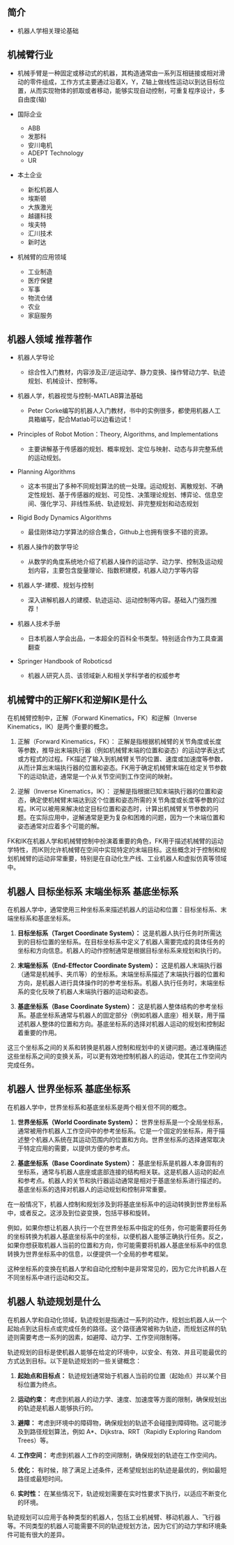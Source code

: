 ## 简介

+ 机器人学相关理论基础

## 机械臂行业

+ 机械手臂是一种固定或移动式的机器，其构造通常由一系列互相链接或相对滑动的零件组成，工作方式主要通过沿着X，Y，Z轴上做线性运动以到达目标位置，从而实现物体的抓取或者移动，能够实现自动控制，可重复程序设计，多自由度(轴)

+ 国际企业
  + ABB
  + 发那科
  + 安川电机
  + ADEPT Technology
  + UR
+ 本土企业
  + 新松机器人
  + 埃斯顿
  + 大族激光
  + 越疆科技
  + 埃夫特
  + 汇川技术
  + 新时达

+ 机械臂的应用领域
  + 工业制造
  + 医疗保健
  + 军事
  + 物流仓储
  + 农业
  + 家庭服务

## 机器人领域 推荐著作

+ 机器人学导论
  + 综合性入门教材，内容涉及正/逆运动学、静力变换、操作臂动力学、轨迹规划、机械设计、控制等。

+ 机器人学，机器视觉与控制-MATLAB算法基础
  + Peter Corke编写的机器人入门教材，书中的实例很多，都使用机器人工具箱编写，配合Matlab可以边看边试！

+ Principles of Robot Motion：Theory, Algorithms, and Implementations
  + 主要讲解基于传感器的规划、概率规划、定位与映射、动态与非完整系统的运动规划。

+ Planning Algorithms
  + 这本书提出了多种不同规划算法的统一处理。运动规划、离散规划、不确定性规划、基于传感器的规划、可见性、决策理论规划、博弈论、信息空间、强化学习、非线性系统、轨迹规划、非完整规划和动态规划

+ Rigid Body Dynamics Algorithms
  + 最佳刚体动力学算法的综合集合，Github上也拥有很多不错的资源。

+ 机器人操作的数学导论
  + 从数学的角度系统地介绍了机器人操作的运动学、动力学、控制及运动规划内容，主要包含旋量理论、指数积建模，机器人动力学等内容

+ 机器人学-建模、规划与控制
  + 深入讲解机器人的建模、轨迹运动、运动控制等内容。基础入门强烈推荐！

+ 机器人技术手册
  + 日本机器人学会出品，一本超全的百科全书类型。特别适合作为工具查漏翻查

+ Springer Handbook of Roboticsd
  + 机器人研究人员、该领域新人和相关学科学者的权威参考

## 机械臂中的正解FK和逆解IK是什么

在机械臂控制中，正解（Forward Kinematics，FK）和逆解（Inverse Kinematics，IK）是两个重要的概念。

1. 正解（Forward Kinematics，FK）：
正解是指根据机械臂的关节角度或长度等参数，推导出末端执行器（例如机械臂末端的位置和姿态）的运动学表达式或方程式的过程。FK描述了输入到机械臂关节的位置、速度或加速度等参数，从而计算出末端执行器的位置和姿态。FK用于确定机械臂末端在给定关节参数下的运动轨迹，通常是一个从关节空间到工作空间的映射。

2. 逆解（Inverse Kinematics，IK）：
逆解是指根据已知末端执行器的位置和姿态，确定使机械臂末端达到这个位置和姿态所需的关节角度或长度等参数的过程。IK可以被用来解决给定目标位置和姿态时，计算出机械臂关节参数的问题。在实际应用中，逆解通常是更为复杂和困难的问题，因为一个末端位置和姿态通常对应着多个可能的解。

FK和IK在机器人学和机械臂控制中扮演着重要的角色，FK用于描述机械臂的运动学特性，而IK则允许机械臂在空间中实现特定的末端目标。这些概念对于控制和规划机械臂的运动非常重要，特别是在自动化生产线、工业机器人和虚拟仿真等领域中。

## 机器人 目标坐标系 末端坐标系 基底坐标系

在机器人学中，通常使用三种坐标系来描述机器人的运动和位置：目标坐标系、末端坐标系和基底坐标系。

1. **目标坐标系（Target Coordinate System）：** 这是机器人执行任务时所需达到的目标位置的坐标系。在目标坐标系中定义了机器人需要完成的具体任务的坐标和方向信息。机器人的动作控制通常是根据目标坐标系来规划和执行的。

2. **末端坐标系（End-Effector Coordinate System）：** 这是机器人末端执行器（通常是机械手、夹爪等）的坐标系。末端坐标系描述了末端执行器的位置和方向，是机器人进行具体操作时的参考坐标系。机器人执行任务时，末端坐标系的变化反映了机器人末端执行器的运动和姿态。

3. **基底坐标系（Base Coordinate System）：** 这是机器人整体结构的参考坐标系。基底坐标系通常与机器人的固定部分（例如机器人底座）相关联，用于描述机器人整体的位置和方向。基底坐标系的选择对机器人运动的规划和控制起着重要的作用。

这三个坐标系之间的关系和转换是机器人控制和规划中的关键问题。通过准确描述这些坐标系之间的变换关系，可以更有效地控制机器人的运动，使其在工作空间内完成任务。

## 机器人 世界坐标系 基底坐标系

在机器人学中，世界坐标系和基底坐标系是两个相关但不同的概念。

1. **世界坐标系（World Coordinate System）：** 世界坐标系是一个全局坐标系，通常被用作机器人工作空间中的参考坐标系。它是一个固定的坐标系，用于描述整个机器人系统在其运动范围内的位置和方向。世界坐标系的选择通常取决于特定应用的需要，以提供方便的参考点。

2. **基底坐标系（Base Coordinate System）：** 基底坐标系是机器人本身固有的坐标系，通常与机器人底座或底部连接的结构相关联。这是机器人运动的起点和参考点。机器人的关节和执行器运动通常是相对于基底坐标系进行描述的。基底坐标系的选择对机器人的运动规划和控制非常重要。

在一般情况下，机器人控制和规划涉及到将基底坐标系中的运动转换到世界坐标系中，或者反之。这涉及到位姿变换，包括平移和旋转。

例如，如果你想让机器人执行一个在世界坐标系中指定的任务，你可能需要将任务的坐标转换为机器人基底坐标系中的坐标，以便机器人能够正确执行任务。反之，如果你想获取机器人当前的位置和方向，你可能需要将机器人基底坐标系中的信息转换为世界坐标系中的信息，以便提供一个全局的参考框架。

这种坐标系的变换在机器人学和自动化控制中是非常常见的，因为它允许机器人在不同坐标系中进行运动和交互。

## 机器人 轨迹规划是什么

在机器人学和自动化领域，轨迹规划是指通过一系列的动作，规划出机器人从一个起始点到达目标点或完成任务的路径。这个路径通常被称为轨迹，而规划这样的轨迹则需要考虑一系列的因素，如避障、动力学、工作空间限制等。

轨迹规划的目标是使机器人能够在给定的环境中，以安全、有效、并且可能最优的方式达到目标。以下是轨迹规划的一些关键概念：

1. **起始点和目标点：** 轨迹规划通常始于机器人当前的位置（起始点）并以某个目标位置为终点。

2. **运动约束：** 考虑到机器人的动力学、速度、加速度等方面的限制，确保规划出的轨迹是机器人能够执行的。

3. **避障：** 考虑到环境中的障碍物，确保规划的轨迹不会碰撞到障碍物。这可能涉及到路径规划算法，例如 A*、Dijkstra、RRT（Rapidly Exploring Random Trees）等。

4. **工作空间：** 考虑到机器人工作的空间限制，确保规划的轨迹在工作空间内。

5. **优化：** 有时候，除了满足上述条件，还希望规划出的轨迹是最优的，例如最短路径或最短时间。

6. **实时性：** 在某些情况下，轨迹规划需要在实时性要求下执行，以适应不断变化的环境。

轨迹规划可以应用于各种类型的机器人，包括工业机械臂、移动机器人、飞行器等。不同类型的机器人可能需要不同的轨迹规划方法，因为它们的动力学和环境条件可能有很大的差异。